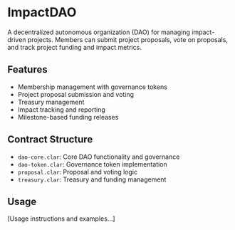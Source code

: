 # ImpactDAO

A decentralized autonomous organization (DAO) for managing impact-driven projects. Members can submit project proposals, vote on proposals, and track project funding and impact metrics.

## Features
- Membership management with governance tokens
- Project proposal submission and voting
- Treasury management
- Impact tracking and reporting
- Milestone-based funding releases

## Contract Structure
- `dao-core.clar`: Core DAO functionality and governance
- `dao-token.clar`: Governance token implementation
- `proposal.clar`: Proposal and voting logic
- `treasury.clar`: Treasury and funding management

## Usage
[Usage instructions and examples...]
